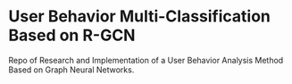 # User Behavior Multi-Classification Based on R-GCN
Repo of Research and Implementation of a User Behavior Analysis Method Based on Graph Neural Networks.